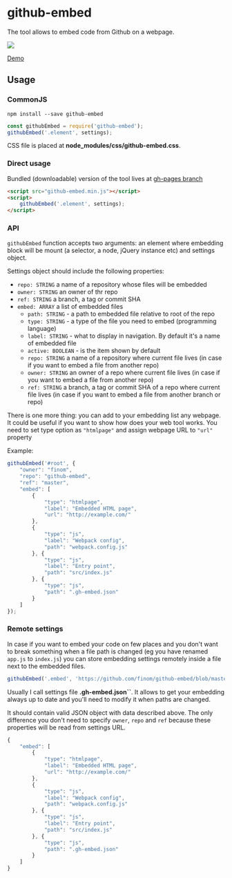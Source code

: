# github-embed

The tool allows to embed code from Github on a webpage.

![](http://i.imgur.com/LmUAogr.png)

[Demo](http://finom.github.io/github-embed/demo.html)

## Usage

### CommonJS
```
npm install --save github-embed
```

```js
const githubEmbed = require('github-embed');
githubEmbed('.element', settings);
```
CSS file is placed at **node_modules/css/github-embed.css**.

### Direct usage

Bundled (downloadable) version of the tool lives at [gh-pages branch](https://github.com/finom/github-embed/tree/gh-pages)
```html
<script src="github-embed.min.js"></script>
<script>
    githubEmbed('.element', settings);
</script>
```


### API

``githubEmbed`` function accepts two arguments: an element where embedding block will be mount (a selector, a node, jQuery instance etc) and settings object.

Settings object should include the following properties:

- ``repo: STRING`` a name of a repository whose files will be embedded
- ``owner: STRING`` an owner of thr repo
- ``ref: STRING`` a branch, a tag or commit SHA
- ``embed: ARRAY`` a list of embedded files
	- ``path: STRING`` - a path to embedded file relative to root of the repo
	- ``type: STRING`` - a type of the file you need to embed (programming language)
	- ``label: STRING`` - what to display in navigation. By default it's a name of embedded file
	- ``active: BOOLEAN`` - is the item shown by default
	- ``repo: STRING`` a name of a repository where current file lives (in case if you want to embed a file from another repo)
	- ``owner: STRING`` an owner of a repo where current file lives (in case if you want to embed a file from another repo)
	- ``ref: STRING`` a branch, a tag or commit SHA of a repo where current file lives (in case if you want to embed a file from another branch or repo)

There is one more thing: you can add to your embedding list any webpage. It could be useful if you want to show how does your web tool works. You need to set type option as ``"htmlpage"`` and assign webpage URL to ``"url"`` property

Example:
```js
githubEmbed('#root', {
    "owner": "finom",
    "repo": "github-embed",
    "ref": "master",
    "embed": [
        {
            "type": "htmlpage",
            "label": "Embedded HTML page",
            "url": "http://example.com/"
        },
        {
    		"type": "js",
    		"label": "Webpack config",
    		"path": "webpack.config.js"
    	}, {
    		"type": "js",
    		"label": "Entry point",
    		"path": "src/index.js"
    	}, {
    		"type": "js",
    		"path": ".gh-embed.json"
    	}
    ]
});
```

### Remote settings

In case if you want to embed your code on few places and you don't want to break something when a file path is changed (eg you have renamed ``app.js`` to ``index.js``) you can store embedding settings remotely inside a file next to the embedded files.

```js
githubEmbed('.embed', 'https://github.com/finom/github-embed/blob/master/.gh-embed.json');
```

Usually I call settings file **.gh-embed.json``**. It allows to get your embedding always up to date and you'll need to modify it when paths are changed.

It should contain valid JSON object with data described above. The only difference you don't need to specify ``owner``, ``repo`` and ``ref`` because these properties will be read from settings URL.

```js
{
    "embed": [
        {
            "type": "htmlpage",
            "label": "Embedded HTML page",
            "url": "http://example.com/"
        },
        {
    		"type": "js",
    		"label": "Webpack config",
    		"path": "webpack.config.js"
    	}, {
    		"type": "js",
    		"label": "Entry point",
    		"path": "src/index.js"
    	}, {
    		"type": "js",
    		"path": ".gh-embed.json"
    	}
    ]
}
```
